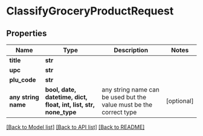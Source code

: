 # ClassifyGroceryProductRequest



## Properties
Name | Type | Description | Notes
------------ | ------------- | ------------- | -------------
**title** | **str** |  | 
**upc** | **str** |  | 
**plu_code** | **str** |  | 
**any string name** | **bool, date, datetime, dict, float, int, list, str, none_type** | any string name can be used but the value must be the correct type | [optional]

[[Back to Model list]](../README.md#documentation-for-models) [[Back to API list]](../README.md#documentation-for-api-endpoints) [[Back to README]](../README.md)


